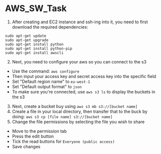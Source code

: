 # AWS_SW_Task

1. After creating and EC2 instance and ssh-ing into it, you need to first download the required dependencies:
```
sudo apt-get update
sudo apt-get upgrade
sudo apt-get install python
sudo apt-get install python-pip
sudo apt-get install awscli
```
2. Next, you need to configure your aws so you can connect to the s3
- Use the command: `aws configure`
- Then input your access key and secret access key into the specific field
- Set "Default region name" to `eu-west-1`
- Set "Default output format" to `json`
- To make sure you're connected, use `aws s3 ls` to display the buckets in the s3

3. Next, create a bucket buy using `aws s3 mb s3://[bucket name]`
4. Create a file in your local directory, then transfer that to the buck by doing: `aws s3 cp [file name] s3://[bucket name]`
5. Change the file permissions by selecting the file you wish to share
- Move to the permission tab
- Press the edit button
- Tick the read buttons for `Everyone (public access)`
- Save changes
